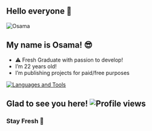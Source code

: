 <link rel="stylesheet" href="https://cdn.jsdelivr.net/gh/devicons/devicon@v2.14.0/devicon.min.css">

## Hello everyone 👋

![Osama](https://media1.tenor.com/m/K9yYRKhI6OIAAAAC/steins-gate.gif)


## My name is Osama! 😎

- ⚠️ Fresh Graduate with passion to develop!
-  I’m 22 years old!
-  I’m publishing projects for paid/free purposes

[![Languages and Tools](https://skillicons.dev/icons?i=androidstudio,bash,docker,git,github,heroku,redis,mongodb,java,py,ts,js,fastapi&perline=10)](https://xditya.me)

## Glad to see you here! ![Profile views](https://komarev.com/ghpvc/?username=Oso00Luffy&label=Profile%20views&style=for-the-badge)

### Stay Fresh 👾
